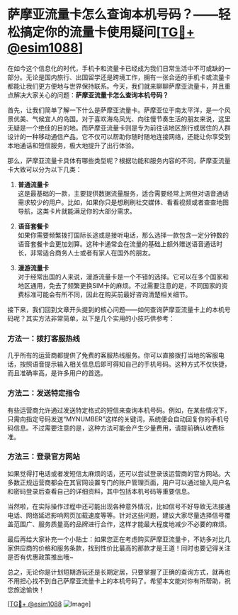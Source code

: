 # 萨摩亚流量卡怎么查询本机号码？——轻松搞定你的流量卡使用疑问[[TG💪+ @esim1088](https://t.me/s/esim1088)]

在如今这个信息化的时代，手机卡和流量卡已经成为我们日常生活中不可或缺的一部分。无论是国内旅行、出国留学还是跨境工作，拥有一张合适的手机卡或流量卡都能让我们更方便地与世界保持联系。今天，我们就来聊聊萨摩亚流量卡，并且重点解决大家关心的问题：**萨摩亚流量卡怎么查询本机号码？**

首先，让我们简单了解一下什么是萨摩亚流量卡。萨摩亚位于南太平洋，是一个风景优美、气候宜人的岛国。对于喜欢海岛风光、向往慢节奏生活的朋友来说，这里无疑是一个绝佳的目的地。而萨摩亚流量卡则是专为前往该地区旅行或居住的人群设计的一种移动通信产品。它不仅可以帮助你随时随地连接网络，还能让你享受到本地通话和短信服务，极大地提升了出行体验。

那么，萨摩亚流量卡具体有哪些类型呢？根据功能和服务内容的不同，萨摩亚流量卡大致可以分为以下几类：

1. **普通流量卡**  
   这是最基础的一款，主要提供数据流量服务，适合需要经常上网但对语音通话需求较少的用户。比如，如果你只是想刷刷社交媒体、看看视频或者查查地图导航，这类卡片就能满足你的大部分需求。

2. **语音套餐卡**  
   如果你需要频繁拨打国际长途或是接听电话，那么选择一款包含一定分钟数的语音套餐卡会更加划算。这种卡通常会在流量的基础上额外赠送语音通话时长，非常适合商务人士或者有家人在国外的朋友。

3. **漫游流量卡**  
   对于经常出国的人来说，漫游流量卡是一个不错的选择。它可以在多个国家和地区通用，免去了频繁更换SIM卡的麻烦。不过需要注意的是，不同国家的资费标准可能会有所不同，因此在购买前最好咨询清楚相关细节。

接下来，我们回到文章开头提到的核心问题——如何查询萨摩亚流量卡上的本机号码呢？其实方法非常简单，以下是几个实用的小技巧供参考：

### 方法一：拨打客服热线  
几乎所有的运营商都提供了免费的客服热线服务。你可以直接拨打当地的客服电话，按照语音提示输入相关信息后即可得知自己的手机号码。这种方式不仅快捷，而且准确率高，是许多用户的首选。

### 方法二：发送特定指令  
有些运营商允许通过发送特定格式的短信来查询本机号码。例如，在某些情况下，只需向指定号码发送“MYNUMBER”这样的关键词，系统便会自动回复你的手机号码信息。不过需要注意的是，这种方法可能会产生少量费用，请提前确认收费标准。

### 方法三：登录官方网站  
如果觉得打电话或者发短信太麻烦的话，还可以尝试登录该运营商的官方网站。大多数正规运营商都会在其官网设置专门的账户管理页面，用户可以通过输入用户名和密码登录后查看自己的详细资料，其中包括本机号码等重要信息。

当然啦，在实际操作过程中还可能出现各种意外情况，比如信号不好导致无法接通电话、网络延迟影响网页加载速度等等。针对这些问题，建议大家尽量选择信号覆盖范围广、服务质量高的品牌进行合作，这样才能最大程度地减少不必要的麻烦。

最后再给大家补充一个小贴士：如果您正在考虑购买萨摩亚流量卡，不妨多对比几家供应商的价格和服务条款，找到性价比最高的那款才是王道！同时也要记得关注是否有优惠政策推出哦~

总之，无论你是计划短期游玩还是长期定居，只要掌握了正确的查询方式，就再也不用担心找不到自己萨摩亚流量卡上的本机号码了。希望本文能对你有所帮助，祝您旅途愉快！

[[TG💪+ @esim1088](https://t.me/s/esim1088) ![Image](https://i.postimg.cc/4NQfJmqS/Snipaste-2025-05-13-00-14-12.png)]